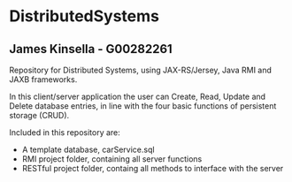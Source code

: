 # DistributedSystems
## James Kinsella - G00282261
Repository for Distributed Systems, using JAX-RS/Jersey, Java RMI and JAXB frameworks.

In this client/server application the user can Create, Read, Update and Delete database entries,
in line with the four basic functions of persistent storage (CRUD).

Included in this repository are:
-   A template database, carService.sql
-   RMI project folder, containing all server functions
-   RESTful project folder, containg all methods to interface with the server
